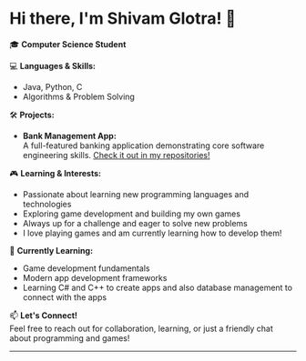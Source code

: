 # Hi there, I'm Shivam Glotra! 👋

🎓 **Computer Science Student**

💻 **Languages & Skills:**  
- Java, Python, C   
- Algorithms & Problem Solving

🛠️ **Projects:**  
- **Bank Management App:**  
  A full-featured banking application demonstrating core software engineering skills. [Check it out in my repositories!](https://github.com/ShivamGlotra/Eclipse-Project)

🎮 **Learning & Interests:**  
- Passionate about learning new programming languages and technologies
- Exploring game development and building my own games
- Always up for a challenge and eager to solve new problems
- I love playing games and am currently learning how to develop them!

🌱 **Currently Learning:**  
- Game development fundamentals
- Modern app development frameworks
- Learning C# and C++ to create apps and also database management to connect with the   apps

📫 **Let's Connect!**  
Feel free to reach out for collaboration, learning, or just a friendly chat about programming and games!

---

